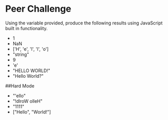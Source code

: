 # Peer Challenge

Using the variable provided, produce the following results using JavaScript built in functionality.

* 1
* NaN
* ['H', 'e', 'l', 'l', 'o']
* "string"
* 9
* 'e'
* "HELLO WORLD!"
* "Hello World?"

##Hard Mode
* "'ello"
* "!dlroW olleH"
* "1111"
* ["Hello", "World!"]
